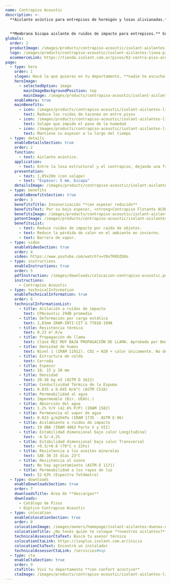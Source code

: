 ```yaml
---
name: Contrapiso Acoustic
description: >-
  **Aislante acústico para entrepisos de hormigón y losas alivianadas.**
  
  
  **Membrana bicapa aislante de ruidos de impacto para entrepisos.** Gracias a su solape de 5cm evita la formación de puentes acústicos.
globals:
  order: 2
  productImage: /images/products/contrapiso-acoustic/isolant-aislantes-linea-pisos-contrapiso-acoustic-imagen-rollo.png
  logo: /images/products/contrapiso-acoustic/isolant-aislantes-linea-pisos-contrapiso-acoustic-logo.jpg
  ecommerceLink: https://tienda.isolant.com.ar/pisos/62-contra-piso-acoustic.html
page:
  - type: hero
    order: 1
    slogan: Hacé lo que quieras en tu departamento, **nadie te escucha**
    heroImage:
      - selectedOption: image
        mainImageBackgroundPosition: top
        mainImage: /images/products/contrapiso-acoustic/isolant-aislantes-linea-pisos-contrapiso-acoustic-imagen.jpg
    enableHero: true
    mainBenefits:
      - icon: /images/products/contrapiso-acoustic/isolant-aislantes-linea-pisos-contrapiso-acoustic-beneficio-1.svg
        text: Reduce los ruidos de taconeo en entre pisos
      - icon: /images/products/contrapiso-acoustic/isolant-aislantes-linea-pisos-contrapiso-acoustic-beneficio-2.svg
        text: Solape que impide el paso de la humedad
      - icon: /images/products/contrapiso-acoustic/isolant-aislantes-linea-pisos-contrapiso-acoustic-beneficio-3.svg
        text: Mantiene su espesor a lo largo del tiempo
  - type: details
    enableDetailsSection: true
    order: 2
    function:
      - text: Aislante acústico.
    application:
      - text: Entre la losa estructural y el contrapiso, dejando una franja de 5 a 10 cm ascendente sobre la pared.
    presentation:
      - text: 1,05x20m (con solape)
      - text: "Espesor: 5 mm. bicapa"
    detailsImage: /images/products/contrapiso-acoustic/isolant-aislantes-linea-pisos-contrapiso-acoustic-imagen-detalle-producto.jpg
  - type: benefits
    enableBenefitsSection: true
    order: 3
    benefitsTitle: Insonorización **con espesor reducido**
    benefitsText: Por su bajo espesor, <strong>Contrapiso Flotante ACOUSTIC®</strong> no tiene mayor influencia sobre las dimensiones y alturas finales del proyecto. Es resistente a las pisadas y caídas ocasionales de herramientas en la etapa de colocación su capacidad de aislamiento acústico no se verá dañada.
    benefitsImage: /images/products/contrapiso-acoustic/isolant-aislantes-linea-pisos-contrapiso-acoustic-beneficio-exclusivo-imagen.jpg
    patentImage: /images/products/contrapiso-acoustic/isolant-aislantes-linea-pisos-contrapiso-acoustic-patente.png
    benefitsList:
      - text: Reduce ruidos de impacto por caída de objetos.
      - text: Reduce la pérdida de calor en el ambiente en invierno.
      - text: Barrera de vapor.
  - type: video
    enableVideoSection: true
    order: 4
    video: https://www.youtube.com/watch?v=t0xTKKOZG0o
  - type: instructions
    enableInstructions: true
    order: 5
    pdfInstruction: /images/downloads/colocacion-contrapiso-acoustic.pdf
    instructions:
      - Contrapiso Acoustic
  - type: technicalInformation
    enableTechnicalInformation: true
    order: 6
    technicalInformationList:
      - title: Aislación a ruidos de impacto
        text: CPAcoustic 29dB promedio
      - title: Deformación por carga estática
        text: 1,83mm IRAM-INTI-CIT G 77018-1998
      - title: Resistencia térmica
        text: 0.23 m².K/w
      - title: Propagación de llama
        text: Clase RE2 MUY BAJA PROPAGACIÓN DE LLAMA. Aprobada por Bomberos Argentina.
      - title: Densidad de humos
        text: Nivel 1 (IRAM 11912). CO2 + H20 + calor únicamente. No desprende gases envenenantes.
      - title: Estructura de celda
        text: Cerrada
      - title: Espesor
        text: 10, 15 y 20 mm
      - title: Densidad
        text: 20-30 kg m3 (ASTM D 1622)
      - title: Conductividad Térmica de la Espuma
        text: 0.035 a 0.045 W/m°C (ASTM C518)
      - title: Permeabilidad al agua
        text: Impermeable (Dir. UEAtc.)
      - title: Absorción del agua
        text: 1.2% V/V (42.6% P/P) (IRAM 1582)
      - title: Permeancia al vapor de agua
        text: 0.033 g/m2hkPa (IRAM 1735 - ASTM E-96)
      - title: Aislamiento a ruidos de impacto
        text: 19 dBA (IRAM 4063 Parte V y VII)
      - title: Estabilidad dimensional bajo calor Longitudinal
        text: -4.5/-4.2%
      - title: Estabilidad dimensional bajo calor Transversal
        text: +0.3/+0.8 (70°C x 22hs)
      - title: Resistencia a los aceites minerales
        text: SAE 30 15 días 23°C
      - title: Resistencia al ozono
        text: No hay agrietamiento (ASTM D 1171)
      - title: Permeabilidad a los rayos de luz
        text: 52-63% (Espectro fotómetro)
  - type: downloads
    enableDownloadsSection: true
    order: 7
    downloadsTitle: Área de **descargas**
    downloads:
      - Catálogo de Pisos
      - Díptico Contrapiso Acoustic
  - type: colocation
    enableColocationSection: true
    order: 8
    colocationImage: /images/owners/homepage/isolant-aislantes-duenos-e-inquilinos-isoplus-colocation.jpg
    colocationTitle: ¿No tenés quién te coloque **nuestros aislantes?**
    technicalAssessorCtaText: Buscá tu asesor técnico
    colocationCtaLink: https://isoplus.isolant.com.ar/inicio
    colocationCtaText: Encontrá un instalador
    technicalAssessorCtaLink: /servicios#map
  - type: cta
    enableCtaSection: true
    order: 9
    ctaTitle: Viví tu departamento **con confort acústico**
    ctaImage: /images/products/contrapiso-acoustic/isolant-aislantes-linea-pisos-contrapiso-acoustic-cta.jpg
---
```

